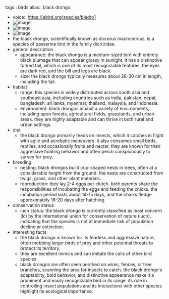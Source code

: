 tags:: birds
alias:: black drongo

- voice:: https://ebird.org/species/bladro1
- ![image](https://ipfs.io/ipfs/QmaRgx2qkpEfq3Zb3RTxtke2PMZsSL19cBCAaWEre4v6m9)
- ![image](https://ipfs.io/ipfs/Qmce7uB7JL6FR68rjh3jFcyL3QBGHCt9DUi2M8LBX2Sdni)
- ![image](https://ipfs.io/ipfs/QmPk9EugQ2P72iHFFUUhnKScbmJio68NwMXmcgeVPcnWtC)
- the black drongo, scientifically known as dicrurus macrocercus, is a species of passerine bird in the family dicruridae.
- general description
	- appearance: the black drongo is a medium-sized bird with entirely black plumage that can appear glossy in sunlight. it has a distinctive forked tail, which is one of its most recognizable features. the eyes are dark red, and the bill and legs are black.
	- size: the black drongo typically measures about 28-30 cm in length, including the tail.
- habitat
	- range: this species is widely distributed across south asia and southeast asia, including countries such as india, pakistan, nepal, bangladesh, sri lanka, myanmar, thailand, malaysia, and indonesia.
	- environment: black drongos inhabit a variety of environments, including open forests, agricultural fields, grasslands, and urban areas. they are highly adaptable and can thrive in both rural and urban settings.
- diet
	- the black drongo primarily feeds on insects, which it catches in flight with agile and acrobatic maneuvers. it also consumes small birds, reptiles, and occasionally fruits and nectar. they are known for their aggressive hunting behavior and often perch conspicuously to survey for prey.
- breeding
	- nesting: black drongos build cup-shaped nests in trees, often at a considerable height from the ground. the nests are constructed from twigs, grass, and other plant materials.
	- reproduction: they lay 2-4 eggs per clutch. both parents share the responsibilities of incubating the eggs and feeding the chicks. the incubation period lasts about 14-15 days, and the chicks fledge approximately 18-20 days after hatching.
- conservation status
	- iucn status: the black drongo is currently classified as least concern (lc) by the international union for conservation of nature (iucn), indicating that the species is not at immediate risk of population decline or extinction.
- interesting facts
	- the black drongo is known for its fearless and aggressive nature, often mobbing larger birds of prey and other potential threats to protect its territory.
	- they are excellent mimics and can imitate the calls of other bird species.
	- black drongos are often seen perched on wires, fences, or tree branches, scanning the area for insects to catch.
	  the black drongo's adaptability, bold behavior, and distinctive appearance make it a prominent and easily recognizable bird in its range. its role in controlling insect populations and its interactions with other species highlight its ecological importance.